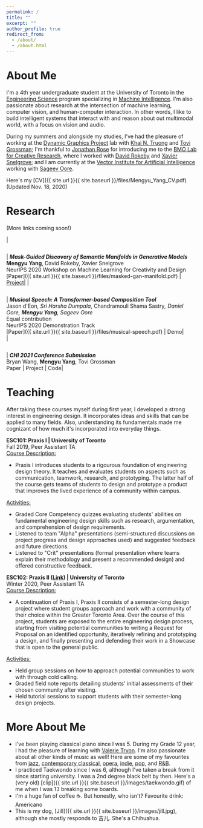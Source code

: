 ```yaml
---
permalink: /
title: ""
excerpt: ""
author_profile: true
redirect_from: 
  - /about/
  - /about.html
---
```


About Me
======
I'm a 4th year undergraduate student at the University of Toronto in the [Engineering Science](https://engsci.utoronto.ca/explore_our_program/about_engsci/) program specializing in [Machine Intelligence](https://engsci.utoronto.ca/explore_our_program/majors/machine-intelligence/). I'm also passionate about research at the intersection of machine learning, computer vision, and human-computer interaction. In other words, I like to build intelligent systems that interact with and reason about out multimodal world, with a focus on vision and audio. 

During my summers and alongside my studies, I've had the pleasure of working at the [Dynamic Graphics Project](https://www.dgp.toronto.edu/) lab with [Khai N. Truong](http://www.cs.toronto.edu/~khai/) and [Tovi Grossman](https://www.tovigrossman.com/); I'm thankful to [Jonathan Rose](https://www.eecg.utoronto.ca/~jayar/) for introducing me to the [BMO Lab for Creative Research](https://bmolab.artsci.utoronto.ca/), where I worked with [David Rokeby](https://www.cdtps.utoronto.ca/people/directories/all-faculty/david-rokeby) and [Xavier Snelgrove](https://wxs.ca/); and I am currently at the [Vector Institute for Artificial Intelligence](https://vectorinstitute.ai/) working with [Sageev Oore](https://www.cs.smu.ca/~sageev/).  

Here's my [CV]({{ site.url }}{{ site.baseurl }}/files/Mengyu_Yang_CV.pdf) (Updated Nov. 18, 2020)

Research 
======
(More links coming soon!)

| <figure style="width: 200px"> <img src="{{ site.url }}{{ site.baseurl }}/images/valley.gif" alt=""> </figure> | ***Mask-Guided Discovery of Semantic Manifolds in Generative Models***<br/>**Mengyu Yang**, David Rokeby, Xavier Snelgrove<br/>NeurIPS 2020 Workshop on Machine Learning for Creativity and Design<br/>[Paper]({{ site.url }}{{ site.baseurl }}/files/masked-gan-manifold.pdf) \| [Project](https://github.com/bmolab/masked-gan-manifold)| 
| <figure style="width: 200px"> <img src="{{ site.url }}{{ site.baseurl }}/images/keyboard.png" alt=""> </figure> | ***Musical Speech: A Transformer-based Composition Tool***<br/>Jason d'Eon<sup>*</sup>, Sri Harsha Dumpala<sup>*</sup>, Chandramouli Shama Sastry<sup>*</sup>, Daniel Oore, **Mengyu Yang**, Sageev Oore<br/><sup>*</sup>Equal contribution<br/>NeurIPS 2020 Demonstration Track<br/>[Paper]({{ site.url }}{{ site.baseurl }}/files/musical-speech.pdf) \| Demo|  
| <figure style="width: 200px"> <img src="{{ site.url }}{{ site.baseurl }}/images/CHI2021.png" alt=""> </figure> | ***CHI 2021 Conference Submission***<br/>Bryan Wang, **Mengyu Yang**, Tovi Grossman<br/>Paper \| Project \| Code|

Teaching 
======
After taking these courses myself during first year, I developed a strong interest in engineering design. It incorporates ideas and skills that can be applied to many fields. Also, understanding its fundamentals made me cognizant of how much it's incorporated into everyday things.  

**ESC101: Praxis I | University of Toronto**   
Fall 2019, Peer Assistant TA  
<ins>Course Description:</ins>   
- Praxis I introduces students to a rigourous foundation of engineering design theory. It teaches and evaluates students on aspects such as communication, teamwork, research, and prototyping. The latter half of the course gets teams of students to design and prototype a product that improves the lived experience of a community within campus.  
<a/>

<ins>Activities:</ins>   
* Graded Core Competency quizzes evaluating students' abilities on fundamental engineering design skills such as research, argumentation, and comprehension of design requirements. 
* Listened to team "Alpha" presentations (semi-structured discussions on project progress and design approaches used) and suggested feedback and future directions.
* Listened to "Crit" presentations (formal presentation where teams explain their methodology and present a recommended design) and offered constructive feedback.


**ESC102: Praxis II [(Link)](https://engsci.utoronto.ca/explore_our_program/esc102showcase/) | University of Toronto**     
Winter 2020, Peer Assistant TA   
<ins>Course Description:</ins>  
* A continuation of Praxis I, Praxis II consists of a semester-long design project where student groups approach and work with a community of their choice within the Greater Toronto Area. Over the course of this project, students are exposed to the entire engineering design process, starting from visiting potential communities to writing a Request for Proposal on an identified opportunity, iteratively refining and prototyping a design, and finally presenting and defending their work in a Showcase that is open to the general public. 
<a/>

<ins>Activities:</ins>     
* Held group sessions on how to approach potential communities to work with through cold calling. 
* Graded field note reports detailing students' initial assessments of their chosen community after visiting.  
* Held tutorial sessions to support students with their semester-long design projects.  

More About Me 
======
* I've been playing classical piano since I was 5. During my Grade 12 year, I had the pleasure of learning with [Valerie Tryon](https://en.wikipedia.org/wiki/Valerie_Tryon). I'm also passionate about all other kinds of music as well! Here are some of my favourites from [jazz](https://www.youtube.com/watch?v=XaAiNL-YJIs), [contemporary classical](https://www.youtube.com/watch?v=lzI3QFz01Ds), [opera](https://www.youtube.com/watch?v=YjMwDbFng_g), [indie](https://www.youtube.com/watch?v=8MNEEGgFsKw), [pop](https://www.youtube.com/watch?v=8BvRgwUisSg), and [R&B](https://www.youtube.com/watch?v=H_hT61-E5kg).  
* I practiced Taekwondo since I was 6, although I've taken a break from it since starting university. I was a 2nd degree black belt by then. Here's a (very old) [clip]({{ site.url }}{{ site.baseurl }}/images/taekwondo.gif) of me when I was 13 breaking some boards. 
* I'm a huge fan of coffee ☕. But honestly, who isn't? Favourite drink: Americano 
* This is my dog, [Jill]({{ site.url }}{{ site.baseurl }}/images/jill.jpg), although she mostly responds to 吉儿. She's a Chihuahua.  
